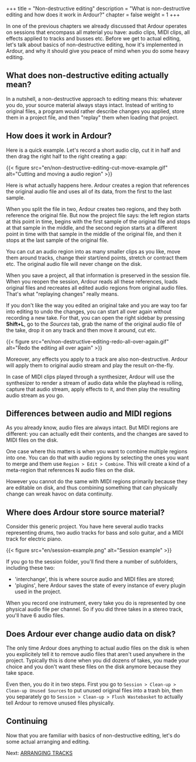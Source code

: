 +++
title = "Non-destructive editing"
description = "What is non-destructive editing and how does it work in Ardour?"
chapter = false
weight = 1
+++

In one of the previous chapters we already discussed that Ardour operates on
sessions that encompass all material you have: audio clips, MIDI clips, all
effects applied to tracks and busses etc. Before we get to actual editing, let's
talk about basics of non-destructive editing, how it's implemented in Ardour,
and why it should give you peace of mind when you do some heavy editing.

## What does non-destructive editing actually mean?

In a nutshell, a non-destructive approach to editing means this: whatever you
do, your source material always stays intact. Instead of writing to original
files, a program would rather describe changes you applied, store them in a
project file, and then "replay" them when loading that project.

## How does it work in Ardour?

Here is a quick example. Let's record a short audio clip, cut it in half and
then drag the right half to the right creating a gap:

{{< figure src="en/non-destructive-editing-cut-move-example.gif" 
alt="Cutting and moving a audio region" >}}

Here is what actually happens here. Ardour creates a region that references the
original audio file and uses all of its data, from the first to the last sample.

When you split the file in two, Ardour creates two regions, and they both
reference the original file. But now the project file says: the left region
starts at this point in time, begins with the first sample of the original file
and stops at that sample in the middle, and the second region starts at a
different point in time with that sample in the middle of the original file, and
then it stops at the last sample of the original file.

You can cut an audio region into as many smaller clips as you like, move them
around tracks, change their start/end points, stretch or contract them etc. The
original audio file will never change on the disk.

When you save a project, all that information is preserved in the session file.
When you reopen the session, Ardour reads all these references, loads original
files and recreates all edited audio regions from original audio files. That's
what "replaying changes" really means.

If you don't like the way you edited an original take and you are way too far
into editing to undo the changes, you can start all over again without recording
a new take. For that, you can open the right sidebar by pressing **Shift+L**, go
to the _Sources_ tab, grab the name of the original audio file of the take, drop
it on any track and then move it around, cut etc.

{{< figure src="en/non-destructive-editing-redo-all-over-again.gif" 
alt="Redo the editing all over again" >}}

Moreover, any effects you apply to a track are also non-destructive. Ardour will
apply them to original audio stream and play the result on-the-fly.

In case of MIDI clips played through a synthesizer, Ardour will use the
synthesizer to render a stream of audio data while the playhead is rolling,
capture that audio stream, apply effects to it, and then play the resulting
audio stream as you go. 

## Differences between audio and MIDI regions

As you already know, audio files are always intact. But MIDI regions are
different: you can actually edit their contents, and the changes are saved to
MIDI files on the disk.

One case where this matters is when you want to combine multiple regions into
one. You can do that with audio regions by selecting the ones you want to merge
and them use `Region > Edit > Combine`. This will create a kind of a meta-region
that references N audio files on the disk.

However you cannot do the same with MIDI regions primarily because they are
editable on disk, and thus combining something that can physically change can
wreak havoc on data continuity.

## Where does Ardour store source material?

Consider this generic project. You have here several audio tracks representing
drums, two audio tracks for bass and solo guitar, and a MIDI track for electric
piano.

{{< figure src="en/session-example.png" alt="Session example" >}}

If you go to the session folder, you'll find there a number of subfolders,
including these two:

- 'interchange', this is where source audio and MIDI files are stored;
- 'plugins', here Ardour saves the state of every instance of every plugin 
used in the project.

When you record one instrument, every take you do is represented by one physical
audio file per channel. So if you did three takes in a stereo track, you'll have
6 audio files.

## Does Ardour ever change audio data on disk?

The only time Ardour does anything to actual audio files on the disk is when you
explicitely tell it to remove audio files that aren't used anywhere in the
project. Typically this is done when you did dozens of takes, you made your
choice and you don't want these files on the disk anymore because they take
space.

Even then, you do it in two steps. First you go to `Session > Clean-up >
Clean-up Unused Sources` to put unused original files into a trash bin, then you
separately go to `Session > Clean-up > Flush Wastebasket` to actually tell
Ardour to remove unused files physically.

## Continuing

Now that you are familiar with basics of non-destructive editing, let's do some
actual arranging and editing.

Next: [ARRANGING TRACKS](../arranging-tracks)
